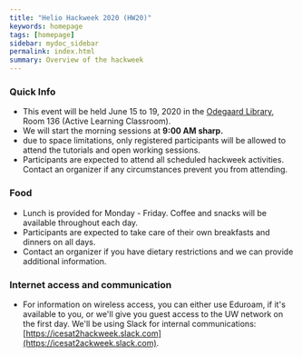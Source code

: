 ```yaml
---
title: "Helio Hackweek 2020 (HW20)"
keywords: homepage
tags: [homepage]
sidebar: mydoc_sidebar
permalink: index.html
summary: Overview of the hackweek
---
```

### Quick Info
- This event will be held June 15 to 19, 2020 in the [Odegaard Library](https://www.google.com/maps/place/Odegaard+Undergraduate+Library/@47.6564806,-122.3125576,17z/data=!3m1!4b1!4m5!3m4!1s0x549014f329bffff7:0x6efe7422cf2f2f93!8m2!3d47.6564806!4d-122.3103636), Room 136 (Active Learning Classroom).
- We will start the morning sessions at **9:00 AM sharp.**
- due to space limitations, only registered participants will be allowed to attend the tutorials and open working sessions.
- Participants are expected to attend all scheduled hackweek activities. Contact an organizer if any circumstances prevent you from attending.

### Food
- Lunch is provided for Monday - Friday. Coffee and snacks will be available throughout each day.
- Participants are expected to take care of their own breakfasts and dinners on all days.
- Contact an organizer if you have dietary restrictions and we can provide additional information.

### Internet access and communication
- For information on wireless access, you can either use Eduroam, if it's available to you, or we'll give you guest access to the UW network on the first day. We'll be using Slack for internal communications: [https://icesat2hackweek.slack.com](https://icesat2ackweek.slack.com).
